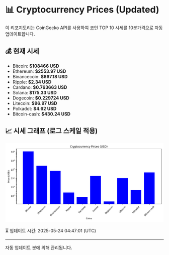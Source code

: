 
# 📊 Cryptocurrency Prices (Updated)

이 리포지토리는 CoinGecko API를 사용하여 코인 TOP 10 시세를 10분가격으로 자동 업데이트합니다.

## 💰 현재 시세
- Bitcoin: **$108466 USD**
- Ethereum: **$2553.97 USD**
- Binancecoin: **$667.18 USD**
- Ripple: **$2.34 USD**
- Cardano: **$0.763663 USD**
- Solana: **$175.33 USD**
- Dogecoin: **$0.229724 USD**
- Litecoin: **$96.97 USD**
- Polkadot: **$4.62 USD**
- Bitcoin-cash: **$430.24 USD**

## 📈 시세 그래프 (로그 스케일 적용)
![Crypto Prices](crypto_prices.png)

⏳ 업데이트 시간: 2025-05-24 04:47:01 (UTC)

---
자동 업데이트 봇에 의해 관리됩니다.

